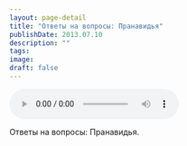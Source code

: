 ```yaml
---
layout: page-detail
title: "Ответы на вопросы: Пранавидья"
publishDate: 2013.07.10
description: ""
tags:
image:
draft: false
---
```


<audio title="2013.07.10 - Ответы на вопросы: Пранавидья.mp3" src="/upload/iblock/df8/df8d21402d8e012fbe19788308fd6ca7.mp3" controls=""></audio>

 Ответы на вопросы: Пранавидья. 

  
